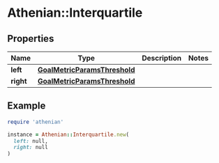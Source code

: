 # Athenian::Interquartile

## Properties

| Name | Type | Description | Notes |
| ---- | ---- | ----------- | ----- |
| **left** | [**GoalMetricParamsThreshold**](GoalMetricParamsThreshold.md) |  |  |
| **right** | [**GoalMetricParamsThreshold**](GoalMetricParamsThreshold.md) |  |  |

## Example

```ruby
require 'athenian'

instance = Athenian::Interquartile.new(
  left: null,
  right: null
)
```

